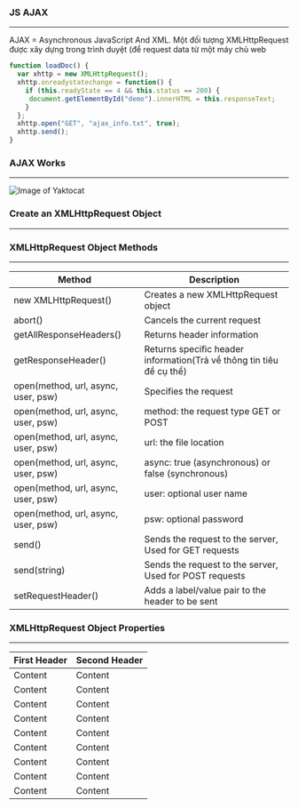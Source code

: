 
### JS AJAX
---

AJAX = Asynchronous JavaScript And XML.
Một đối tượng XMLHttpRequest được xây dựng trong trình duyệt (để request data từ một máy chủ web

```javascript
function loadDoc() {
  var xhttp = new XMLHttpRequest();
  xhttp.onreadystatechange = function() {
    if (this.readyState == 4 && this.status == 200) {
     document.getElementById("demo").innerHTML = this.responseText;
    }
  };
  xhttp.open("GET", "ajax_info.txt", true);
  xhttp.send();
}
```

### AJAX Works
---

![Image of Yaktocat](https://github.com/daodc/Front-End-Develop-Technicals/blob/master/images/pic_ajax.gif  "Image of Yaktocat w3c")

### Create an XMLHttpRequest Object
---

### XMLHttpRequest Object Methods
---

Method | Description
------------ | -------------
new XMLHttpRequest()  | 	Creates a new XMLHttpRequest object
abort()  | Cancels the current request
getAllResponseHeaders()  | Returns header information
getResponseHeader()  | Returns specific header information(Trả về thông tin tiêu đề cụ thể)
open(method, url, async, user, psw)  | Specifies the request
open(method, url, async, user, psw)  | method: the request type GET or POST
open(method, url, async, user, psw)  | url: the file location
open(method, url, async, user, psw)  | async: true (asynchronous) or false (synchronous)
open(method, url, async, user, psw)  | user: optional user name
open(method, url, async, user, psw)  | psw: optional password
send()  | Sends the request to the server, Used for GET requests
send(string)  | Sends the request to the server, Used for POST requests
setRequestHeader()  | Adds a label/value pair to the header to be sent

### XMLHttpRequest Object Properties
---

First Header | Second Header
------------ | -------------
Content  | Content
Content  | Content
Content  | Content
Content  | Content
Content  | Content
Content  | Content
Content  | Content
Content  | Content
Content  | Content

